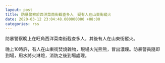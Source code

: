 ```yaml
---
layout: post
title: 防暴警察於西洋菜南街截查多人　疑有人在山東街縱火
date: 2020-03-12 23:04:48.000000000 +08:00
categories: rss
---
```


防暴警察晚上在旺角西洋菜南街截查多人，其後有人在山東街縱火。

晚上10時許，有人在山東街焚燒雜物，現場火光熊熊，冒出濃煙。防暴警員隨即到場，用水將火淋熄，消防之後到場處理。
